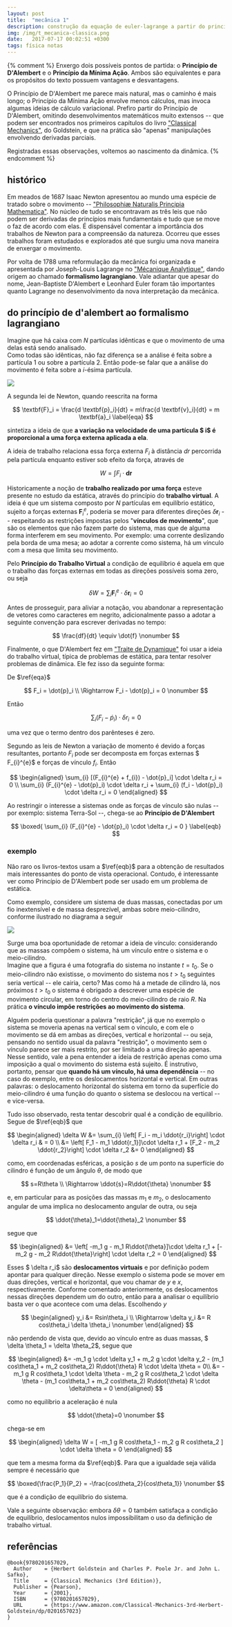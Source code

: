 ```yaml
---
layout: post
title:  "mecânica 1"
description: construção da equação de euler-lagrange a partir do princípio de d'alambert
img: /img/t_mecanica-classica.png
date:   2017-07-17 00:02:51 +0300
tags: física notas
---
```


{% comment %}
Enxergo dois possíveis pontos de partida: o **Princípio de D'Alembert** e o **Princípio da Mínima Ação**. Ambos são equivalentes e para os propósitos do texto possuem vantagens e desvantagens. 

O Princípio de D'Alembert me parece mais natural, mas o caminho é mais longo; o Princípio da Mínima Ação envolve menos cálculos, mas invoca algumas ideias de cálculo variacional.
Prefiro partir do Princípio de D'Alembert, omitindo desenvolvimentos matemáticos muito extensos -- que podem ser encontrados nos primeiros capítulos do livro ["Classical Mechanics"](https://www.amazon.com/Classical-Mechanics-3rd-Herbert-Goldstein/dp/0201657023), do Goldstein, e que na prática são "apenas" manipulações envolvendo derivadas parciais.

Registradas essas observações, voltemos ao nascimento da dinâmica.
{% endcomment %}

## histórico

Em meados de 1687 Isaac Newton apresentou ao mundo uma espécie de tratado sobre o movimento -- ["Philosophiæ Naturalis Principia Mathematica"](https://en.wikipedia.org/wiki/Philosophiæ_Naturalis_Principia_Mathematica). No núcleo de tudo se encontravam as três leis que não podem ser derivadas de princípios mais fundamentais e tudo que se move o faz de acordo com elas. É dispensável comentar a importância dos trabalhos de Newton para a compreensão da natureza. Ocorreu que esses trabalhos foram estudados e explorados até que surgiu uma nova maneira de enxergar o movimento.

Por volta de 1788 uma reformulação da mecânica foi organizada e apresentada por Joseph-Louis Lagrange no ["Mécanique Analytique"](https://en.wikipedia.org/wiki/M%C3%A9canique_analytique), dando origem ao chamado **formalismo lagrangiano**. Vale adiantar que apesar do nome, Jean-Baptiste D'Alembert e Leonhard Euler foram tão importantes quanto Lagrange no desenvolvimento da nova interpretação da mecânica.

## do princípio de d'alembert ao formalismo lagrangiano

Imagine que há caixa com $N$ partículas idênticas e que o movimento de uma delas está sendo analisado.<br/>
Como todas são idênticas, não faz diferença se a análise é feita sobre a partícula $1$ ou sobre a partícula $2$. Então pode-se falar que a análise do movimento é feita sobre a $i$-ésima partícula.<br/>

![](/img/mecanica1_diag-box.png)

A segunda lei de Newton, quando reescrita na forma

$$ \textbf{F}_i = \frac{d \textbf{p}_i}{dt} = m\frac{d \textbf{v}_i}{dt} = m \textbf{a}_i \label{eqa} $$

sintetiza a ideia de que **a variação na velocidade de uma partícula $ i$ é proporcional a uma força externa aplicada a ela**. 

A ideia de trabalho relaciona essa força externa $F_i$ à distância $dr$ percorrida pela partícula enquanto estiver sob efeito da força, através de

$$W = \int F_i \cdot \textbf{dr}$$

Historicamente a noção de **trabalho realizado por uma força** esteve presente no estudo da estática, através do princípio do **trabalho virtual**. A ideia é que um sistema composto por $N$ partículas em equilíbrio estático, sujeito a forças externas $\textbf{F}_{i}^{e}$, poderia se mover para diferentes direções $\delta \textbf{r}_i$ -- respeitando as restrições impostas pelos "**vínculos de movimento**", que são os elementos que não fazem parte do sistema, mas que de alguma forma interferem em seu movimento. Por exemplo: uma corrente deslizando pela borda de uma mesa; ao adotar a corrente como sistema, há um vínculo com a mesa que limita seu movimento.

Pelo **Princípio do Trabalho Virtual** a condição de equilíbrio é aquela em que o trabalho das forças externas em todas as direções possíveis soma zero, ou seja

$$\delta W = \sum_{i} \textbf{F}_{i}^{e} \cdot \delta \textbf{r}_i = 0$$

Antes de prosseguir, para aliviar a notação, vou abandonar a representação de vetores como caracteres em negrito, adicionalmente passo a adotar a seguinte convenção para escrever derivadas no tempo:

$$ \frac{df}{dt} \equiv \dot{f} \nonumber $$

Finalmente, o que D'Alembert fez em ["Traite de Dynamique"](https://books.google.com.br/books?id=5R4OAAAAQAAJ) foi usar a ideia do trabalho virtual, típica de problemas de estática, para tentar resolver problemas de dinâmica. Ele fez isso da seguinte forma:

De $\ref{eqa}$

$$ F_i = \dot{p}_i \\ \Rightarrow F_i - \dot{p}_i = 0 \nonumber $$

Então

$$ \sum_{i} (F_i - \dot{p}_i) \cdot \delta r_i = 0 $$

uma vez que o termo dentro dos parênteses é zero.

Segundo as leis de Newton a variação de momento é devido a forças resultantes, portanto $F_i$ pode ser decomposta em forças externas $ F_{i}^{e}$ e forças de vínculo $f_{i}$. Então

$$
\begin{aligned}
\sum_{i} [(F_{i}^{e} + f_{i}) - \dot{p}_i] \cdot \delta r_i = 0 \\ 
\sum_{i} (F_{i}^{e} - \dot{p}_i) \cdot \delta r_i + \sum_{i} (f_i - \dot{p}_i) \cdot \delta r_i = 0
\end{aligned}
$$

Ao restringir o interesse a sistemas onde as forças de vínculo são nulas -- por exemplo: sistema Terra-Sol --, chega-se ao **Princípio de D'Alembert**

$$ \boxed{ \sum_{i} (F_{i}^{e} - \dot{p}_i) \cdot \delta r_i = 0 } \label{eqb} $$


<div markdown="1" class="example">

### exemplo

Não raro os livros-textos usam a $\ref{eqb}$ para a obtenção de resultados mais interessantes do ponto de vista operacional. Contudo, é interessante ver como Princípio de D'Alembert pode ser usado em um problema de estática. 

Como exemplo, considere um sistema de duas massas, conectadas por um fio inextensível e de massa desprezível, ambas sobre meio-cilindro, conforme ilustrado no diagrama a seguir

![](/img/mecanica1_cilindro.png)

Surge uma boa oportunidade de retomar a ideia de vínculo: considerando que as massas compõem o sistema, há um vínculo entre o sistema e o meio-cilindro.<br/>
Imagine que a figura é uma fotografia do sistema no instante $t=t_0$. Se o meio-cilindro não existisse, o movimento do sistema nos $t>t_0$ seguintes seria vertical -- ele cairia, certo? Mas como há a metade de cilindro lá, nos próximos $t>t_0$ o sistema é obrigado a descrever uma espécie de movimento circular, em torno do centro do meio-cilindro de raio $R$. Na prática **o vínculo impõe restrições ao movimento do sistema**. 

Alguém poderia questionar a palavra "restrição", já que no exemplo o sistema se moveria apenas na vertical sem o vínculo, e com ele o movimento se dá em ambas as direções, vertical e horizontal -- ou seja, pensando no sentido usual da palavra "restrição", o movimento sem o vínculo parece ser mais restrito, por ser limitado a uma direção apenas.<br/>
Nesse sentido, vale a pena entender a ideia de restrição apenas como uma imposição a qual o movimento do sistema está sujeito. É instrutivo, portanto, pensar que **quando há um vínculo, há uma dependência** -- no caso do exemplo, entre os deslocamentos horizontal e vertical. Em outras palavras: o deslocamento horizontal do sistema em torno da superfície do meio-cilindro é uma função do quanto o sistema se deslocou na vertical -- e vice-versa.

Tudo isso observado, resta tentar descobrir qual é a condição de equilíbrio. Segue de $\ref{eqb}$ que

$$
\begin{aligned}
\delta W &= \sum_{i} \left[ F_i - m_i \ddot{r_i}\right] \cdot \delta r_i & = 0 \\
&= \left[ F_1 - m_1 \ddot{r_1}]\cdot \delta r_1 + [F_2 - m_2 \ddot{r_2}\right] \cdot \delta r_2 &= 0
\end{aligned}
$$

como, em coordenadas esféricas, a posição $s$ de um ponto na superfície do cilindro é função de um ângulo $\theta$, de modo que

$$ s=R\theta \\ \Rightarrow \ddot{s}=R\ddot{\theta} \nonumber $$

e, em particular para as posições das massas $m_1$ e $m_2$, o deslocamento angular de uma implica no deslocamento angular de outra, ou seja

$$ \ddot{\theta}_1=\ddot{\theta}_2 \nonumber $$

segue que

$$
\begin{aligned}
&= \left[ -m_1 g - m_1 R\ddot{\theta}]\cdot \delta r_1 + [-m_2 g - m_2 R\ddot{\theta}\right] \cdot \delta r_2 = 0
\end{aligned}
$$

Esses $ \delta r_i$ são **deslocamentos virtuais** e por definição podem apontar para qualquer direção. Nesse exemplo o sistema pode se mover em duas direções, vertical e horizontal, que vou chamar de $y$ e $x$, respectivamente. Conforme comentado anteriormente, os deslocamentos nessas direções dependem um do outro, então para a analisar o equilíbrio basta ver o que acontece com uma delas. Escolhendo $y$

$$
\begin{aligned}
y_i &= Rsin\theta_i \\ 
\Rightarrow \delta y_i &= R cos\theta_i \delta \theta_i \nonumber 
\end{aligned}
$$

não perdendo de vista que, devido ao vínculo entre as duas massas, $ \delta \theta_1 = \delta \theta_2$, segue que

$$
\begin{aligned}
&= -m_1 g \cdot \delta y_1 + m_2 g \cdot \delta y_2 - (m_1 cos\theta_1 + m_2 cos\theta_2) R\ddot{\theta} R \cdot \delta \theta = 0\\
&= -m_1 g R cos\theta_1 \cdot \delta \theta - m_2 g R cos\theta_2 \cdot \delta \theta - (m_1 cos\theta_1 + m_2 cos\theta_2) R\ddot{\theta} R \cdot \delta\theta = 0
\end{aligned}
$$

como no equilíbrio a aceleração é nula 

$$ \ddot{\theta}=0 \nonumber $$

chega-se em

$$
\begin{aligned}
\delta W = [ -m_1 g R cos\theta_1 - m_2 g R cos\theta_2 ] \cdot \delta \theta = 0
\end{aligned}
$$

que tem a mesma forma da $\ref{eqb}$. Para que a igualdade seja válida sempre é necessário que

$$ \boxed{\frac{P_1}{P_2} = -\frac{cos\theta_2}{cos\theta_1}} \nonumber $$

que é a condição de equilíbrio do sistema. 

Vale a seguinte observação: embora $\delta\theta=0$ também satisfaça a condição de equilíbrio, deslocamentos nulos impossibilitam o uso da definição de trabalho virtual.

</div>

## referências

```
@book{9780201657029,
  Author    = {Herbert Goldstein and Charles P. Poole Jr. and John L. Safko},
  Title     = {Classical Mechanics (3rd Edition)},
  Publisher = {Pearson},
  Year      = {2001},
  ISBN      = {9780201657029},
  URL       = {https://www.amazon.com/Classical-Mechanics-3rd-Herbert-Goldstein/dp/0201657023}
}
```

